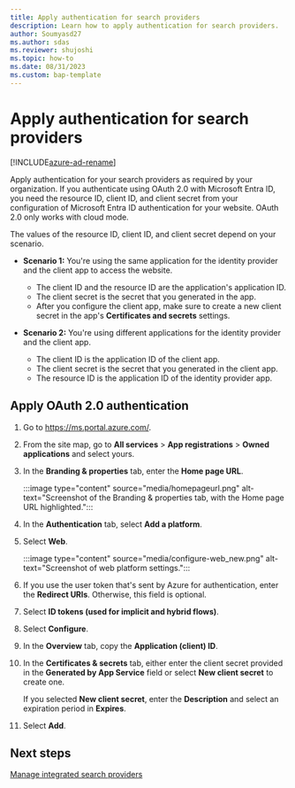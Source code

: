 ```yaml
---
title: Apply authentication for search providers 
description: Learn how to apply authentication for search providers.
author: Soumyasd27
ms.author: sdas
ms.reviewer: shujoshi
ms.topic: how-to
ms.date: 08/31/2023
ms.custom: bap-template
---
```


# Apply authentication for search providers

[!INCLUDE[azure-ad-rename](../../includes/cc-azure-ad-rename.md)]

Apply authentication for your search providers as required by your organization. If you authenticate using OAuth 2.0 with Microsoft Entra ID, you need the resource ID, client ID, and client secret from your configuration of Microsoft Entra ID authentication for your website. OAuth 2.0 only works with cloud mode.

The values of the resource ID, client ID, and client secret depend on your scenario.

- **Scenario 1:** You're using the same application for the identity provider and the client app to access the website.
  - The client ID and the resource ID are the application's application ID.
  - The client secret is the secret that you generated in the app.
  - After you configure the client app, make sure to create a new client secret in the app's **Certificates and secrets** settings.

- **Scenario 2:** You're using different applications for the identity provider and the client app.
  - The client ID is the application ID of the client app.
  - The client secret is the secret that you generated in the client app.
  - The resource ID is the application ID of the identity provider app.

## Apply OAuth 2.0 authentication

1. Go to https://ms.portal.azure.com/.
1. From the site map, go to **All services** > **App registrations** > **Owned applications** and select yours.
1. In the **Branding & properties** tab, enter the **Home page URL**.

    :::image type="content" source="media/homepageurl.png" alt-text="Screenshot of the Branding & properties tab, with the Home page URL highlighted.":::

1. In the **Authentication** tab, select **Add a platform**.
1. Select **Web**.

    :::image type="content" source="media/configure-web_new.png" alt-text="Screenshot of web platform settings.":::

1. If you use the user token that's sent by Azure for authentication, enter the **Redirect URIs**. Otherwise, this field is optional.

1. Select **ID tokens (used for implicit and hybrid flows)**.
1. Select **Configure**.
1. In the **Overview** tab, copy the **Application (client) ID**.
1. In the **Certificates & secrets** tab, either enter the client secret provided in the **Generated by App Service** field or select **New client secret** to create one.

    If you selected **New client secret**, enter the **Description** and select an expiration period in **Expires**.

1. Select **Add**.

## Next steps

[Manage integrated search providers](add-search-provider.md#manage-integrated-search-providers)
